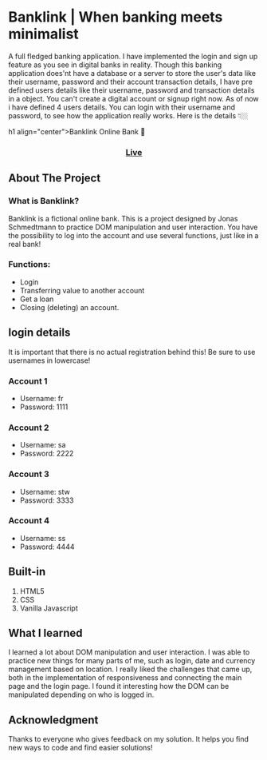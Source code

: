 # Banklink | When banking meets minimalist

A full fledged banking application. I have implemented the login and sign up feature as you see in digital banks in reality. Though this banking application does'nt have a database or a server to store the user's data like their username, password and their account transaction details, I have pre defined users details like their username, password and transaction details in a object. You can't create a digital account or signup right now. As of now i have defined 4 users details. You can login with their username and password, to see how the application really works. Here is the details 👇🏼

h1 align="center">Banklink Online Bank 🏦</h1>

### <h3 align="center"> [Live](https://kokenydaniel.github.io/Bankist/)</h3>

## About The Project

### What is Banklink?

Banklink is a fictional online bank. This is a project designed by Jonas Schmedtmann to practice DOM manipulation and user interaction. You have the possibility to log into the account and use several functions, just like in a real bank!

### Functions:

- Login
- Transferring value to another account
- Get a loan
- Closing (deleting) an account.

## login details

It is important that there is no actual registration behind this! Be sure to use usernames in lowercase!

### Account 1

- Username: fr
- Password: 1111

### Account 2

- Username: sa
- Password: 2222

### Account 3

- Username: stw
- Password: 3333

### Account 4

- Username: ss
- Password: 4444

## Built-in

1. HTML5
2. CSS
3. Vanilla Javascript

## What I learned

I learned a lot about DOM manipulation and user interaction. I was able to practice new things for many parts of me, such as login, date and currency management based on location. I really liked the challenges that came up, both in the implementation of responsiveness and connecting the main page and the login page. I found it interesting how the DOM can be manipulated depending on who is logged in.

## Acknowledgment

Thanks to everyone who gives feedback on my solution. It helps you find new ways to code and find easier solutions!
